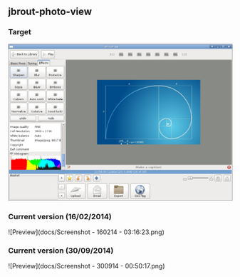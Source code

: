 ## jbrout-photo-view


### Target

![Preview](docs/target.png)

### Current version (16/02/2014)

![Preview](docs/Screenshot - 160214 - 03:16:23.png)

### Current version (30/09/2014)

![Preview](docs/Screenshot - 300914 - 00:50:17.png)

